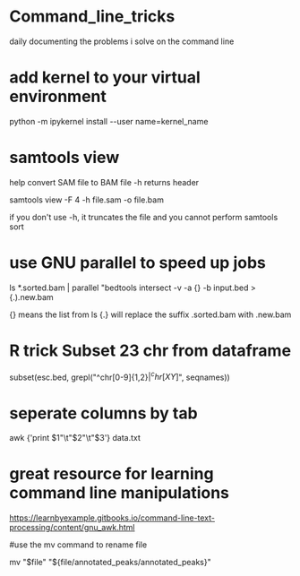 # Command_line_tricks

daily documenting the problems i solve on the command line


# add kernel to your virtual environment

python -m ipykernel install --user name=kernel_name

# samtools view

help convert SAM file to BAM file 
-h returns header


samtools view -F 4 -h file.sam -o file.bam


if you don't use -h, it truncates the file and you cannot perform samtools sort

# use GNU parallel to speed up jobs
ls *.sorted.bam | parallel "bedtools intersect -v -a {} -b input.bed > {.).new.bam

{} means the list from ls
{.} will replace the suffix .sorted.bam with .new.bam

# R trick Subset 23 chr from dataframe

subset(esc.bed, grepl("^chr[0-9]{1,2}$|^chr[XY]$", seqnames))

# seperate columns by tab

awk {'print $1"\t"$2"\t"$3'} data.txt

# great resource for learning command line manipulations

https://learnbyexample.gitbooks.io/command-line-text-processing/content/gnu_awk.html

#use the mv command to rename file

mv "$file" "${file/annotated_peaks/annotated_peaks}"


